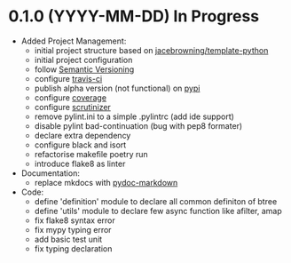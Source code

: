 
# 0.1.0 (YYYY-MM-DD) In Progress

 - Added Project Management: 
    - initial project structure based on [jacebrowning/template-python](https://github.com/jacebrowning/template-python)
    - initial project configuration
    - follow [Semantic Versioning](https://semver.org/)
    - configure [travis-ci](https://travis-ci.org)
    - publish alpha version (not functional) on [pypi](https://pypi.org)
    - configure [coverage](https://coveralls.io)
    - configure [scrutinizer](https://scrutinizer-ci.com/)
    - remove pylint.ini to a simple .pylintrc (add ide support)
    - disable pylint bad-continuation (bug with pep8 formater)
    - declare extra dependency
    - configure black and isort
    - refactorise makefile poetry run
    - introduce flake8 as linter
 - Documentation:
    - replace mkdocs with [pydoc-markdown](https://github.com/NiklasRosenstein/pydoc-markdown)
 - Code:
    - define 'definition' module to declare all common definiton of btree
    - define 'utils' module to declare few async function like afilter, amap
    - fix flake8 syntax error
    - fix mypy typing error
    - add basic test unit
    - fix typing declaration

